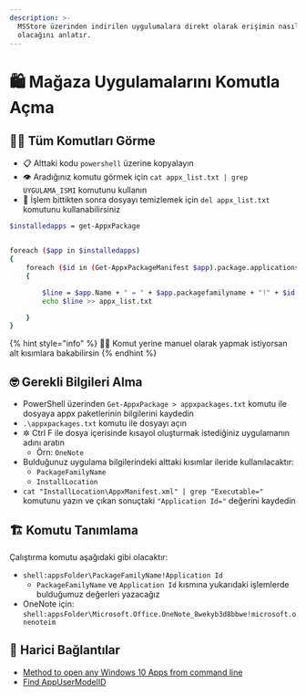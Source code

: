 ```yaml
---
description: >-
  MSStore üzerinden indirilen uygulumalara direkt olarak erişimin nasıl
  olacağını anlatır.
---
```


# 🛍️ Mağaza Uygulamalarını Komutla Açma

## 👨‍💻 Tüm Komutları Görme

* 📋 Alttaki kodu `powershell` üzerine kopyalayın
* 👁️ Aradığınız komutu görmek için `cat appx_list.txt | grep UYGULAMA_ISMI` komutunu kullanın
* 🧹 İşlem bittikten sonra dosyayı temizlemek için `del appx_list.txt` komutunu kullanabilirsiniz

```bash
$installedapps = get-AppxPackage


foreach ($app in $installedapps)
{
    foreach ($id in (Get-AppxPackageManifest $app).package.applications.application.id)
    {

        $line = $app.Name + " = " + $app.packagefamilyname + "!" + $id
        echo $line >> appx_list.txt

    }
}
```

{% hint style="info" %}
‍🧙‍♂ Komut yerine manuel olarak yapmak istiyorsan alt kısımlara bakabilirsin
{% endhint %}

## 🤓 Gerekli Bilgileri Alma

* PowerShell üzerinden `Get-AppxPackage > appxpackages.txt` komutu ile dosyaya appx paketlerinin bilgilerini kaydedin
* `.\appxpackages.txt` komutu ile dosyayı açın
* ✲ Ctrl F ile dosya içerisinde kısayol oluşturmak istediğiniz uygulamanın adını aratın
  * Örn: `OneNote`
* Bulduğunuz uygulama bilgilerindeki alttaki kısımlar ileride kullanılacaktır:
  * `PackageFamilyName`
  * `InstallLocation`
* `cat "InstallLocation\AppxManifest.xml" | grep "Executable="`  komutunu yazın ve çıkan sonuçtaki `"Application Id="` değerini kaydedin

## 🏗️ Komutu Tanımlama

Çalıştırma komutu aşağıdaki gibi olacaktır:

* `shell:appsFolder\PackageFamilyName!Application Id`
  * `PackageFamilyName` ve `Application Id` kısmına yukarıdaki işlemlerde bulduğumuz değerleri yazacağız
* OneNote için: `shell:appsFolder\Microsoft.Office.OneNote_8wekyb3d8bbwe!microsoft.onenoteim`

## 🔗 Harici Bağlantılar

* [Method to open any Windows 10 Apps from command line](https://www.tenforums.com/software-apps/57000-method-open-any-windows-10-apps-command-line.html)
* [Find AppUserModelID](https://jcutrer.com/windows/find-aumid)

